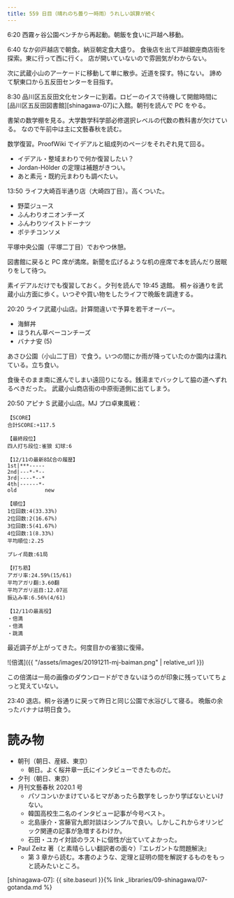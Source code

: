 ```yaml
---
title: 559 日目（晴れのち曇り一時雨）うれしい誤算が続く
---
```


6:20 西霧ヶ谷公園ベンチから再起動。朝飯を食いに戸越へ移動。

6:40 なか卯戸越店で朝食。納豆朝定食大盛り。
食後店を出て戸越銀座商店街を探索。東に行って西に行く。
店が開いていないので雰囲気がわからない。

次に武蔵小山のアーケードに移動して単に散歩。近道を探す。特にない。
諦めて駅東口から五反田センターを目指す。

8:30 品川区五反田文化センターに到着。ロビーのイスで待機して開館時間に
[品川区五反田図書館][shinagawa-07]に入館。朝刊を読んで PC をやる。

書架の数学棚を見る。大学数学科学部必修選択レベルの代数の教科書が欠けている。
なので午前中は主に文藝春秋を読む。

数学復習。ProofWiki でイデアルと組成列のページをそれぞれ見て回る。

* イデアル・整域まわりで何か復習したい？
* Jordan-Hölder の定理は補題がきつい。
* あと素元・既約元まわりも調べたい。

13:50 ライフ大崎百半通り店（大崎四丁目）。高くついた。

* 野菜ジュース
* ふんわりオニオンチーズ
* ふんわりツイストドーナツ
* ポテチコンソメ

平塚中央公園（平塚二丁目）でおやつ休憩。

図書館に戻ると PC 席が満席。新聞を広げるような机の座席で本を読んだり居眠りをして待つ。

素イデアルだけでも復習しておく。夕刊を読んで 19:45 退館。
桐ヶ谷通りを武蔵小山方面に歩く。いつぞや買い物をしたライフで晩飯を調達する。

20:20 ライフ武蔵小山店。計算間違いで予算を若干オーバー。

* 海鮮丼
* ほうれん草ベーコンチーズ
* バナナ安 (5)

あさひ公園（小山二丁目）で食う。いつの間にか雨が降っていたのか園内は濡れている。立ち食い。

食後そのまま南に進んでしまい遠回りになる。銭湯までバックして脇の道へずれるべきだった。
武蔵小山商店街の中原街道側に出てしまう。

20:50 アピナ S 武蔵小山店。MJ プロ卓東風戦：

```text
【SCORE】
合計SCORE:+117.5

【最終段位】
四人打ち段位:雀狼 幻球:6

【12/11の最新8試合の履歴】
1st|***-----
2nd|---*-*--
3rd|----*--*
4th|------*-
old         new

【順位】
1位回数:4(33.33%)
2位回数:2(16.67%)
3位回数:5(41.67%)
4位回数:1(8.33%)
平均順位:2.25

プレイ局数:61局

【打ち筋】
アガリ率:24.59%(15/61)
平均アガリ翻:3.60翻
平均アガリ巡目:12.07巡
振込み率:6.56%(4/61)

【12/11の最高役】
・倍満
・倍満
・跳満
```

最近調子が上がってきた。何度目かの雀狼に復帰。

![倍満]({{ "/assets/images/20191211-mj-baiman.png" | relative_url }})

この倍満は一局の画像のダウンロードができないほうのが印象に残っていてちょっと覚えていない。

23:40 退店。桐ヶ谷通りに戻って昨日と同じ公園で水浴びして寝る。
晩飯の余ったバナナは明日食う。

# 読み物

* 朝刊（朝日、産経、東京）
  * 朝日。よく桜井章一氏にインタビューできたものだ。
* 夕刊（朝日、東京）
* 月刊文藝春秋 2020.1 号
  * パソコンいかまけているヒマがあったら数学をしっかり学ばないといけない。
  * 韓国高校生二名のインタビュー記事が今号ベスト。
  * 北島康介・宮藤官九郎対談はシンプルで良い。しかしこれからオリンピック関連の記事が急増するわけか。
  * 石田・ユカイ対談のラストに個性が出ていてよかった。
* Paul Zeitz 著（と素晴らしい翻訳者の面々）『エレガントな問題解決』
  * 第 3 章から読む。本書のような、定理と証明の間を解説するものをもっと読みたいところ。

[shinagawa-07]: {{ site.baseurl }}{% link _libraries/09-shinagawa/07-gotanda.md %}
